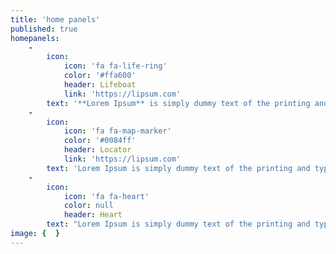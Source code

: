 ```yaml
---
title: 'home panels'
published: true
homepanels:
    -
        icon:
            icon: 'fa fa-life-ring'
            color: '#ffa600'
            header: Lifeboat
            link: 'https://lipsum.com'
        text: '**Lorem Ipsum** is simply dummy text of the printing and typesetting industry. Lorem Ipsum has been the industry''s standard dummy text ever since the 1500s, when an unknown printer took a galley of type and scrambled it to make a type specimen book. It has survived not only five centuries, but also the leap into electronic typesetting, remaining essentially unchanged. It was popularised in the 1960s with the release of Letraset sheets containing Lorem Ipsum passages, and more recently with desktop publishing software like Aldus PageMaker including versions of Lorem Ipsum.'
    -
        icon:
            icon: 'fa fa-map-marker'
            color: '#0084ff'
            header: Locator
            link: 'https://lipsum.com'
        text: 'Lorem Ipsum is simply dummy text of the printing and typesetting industry. Lorem Ipsum has been the industry''s standard dummy text ever since the 1500s, when an unknown printer took a galley of type and scrambled it to make a type specimen book. It has survived not only five centuries, but also the leap into electronic typesetting, remaining essentially unchanged. It was popularised in the 1960s with the release of Letraset sheets containing Lorem Ipsum passages, and more recently with desktop publishing software like Aldus PageMaker including versions of Lorem Ipsum.'
    -
        icon:
            icon: 'fa fa-heart'
            color: null
            header: Heart
        text: "Lorem Ipsum is simply dummy text of the printing and typesetting industry. Lorem Ipsum has been the industry's standard dummy text ever since the 1500s, when an unknown printer took a galley of type and scrambled it to make a type specimen book. It has survived not only five centuries, but also the leap into electronic typesetting, remaining essentially unchanged. It was popularised in the 1960s with the release of Letraset sheets containing Lorem Ipsum passages, and more recently with desktop publishing software like Aldus PageMaker including versions of Lorem Ipsum.\nNotice that this does not have a link"
image: {  }
---
```


